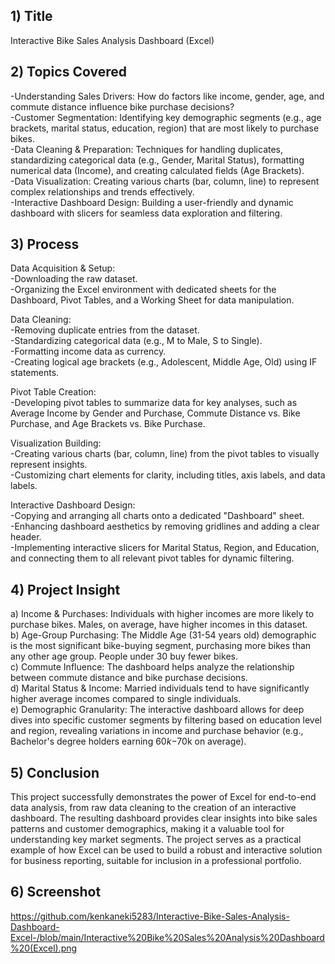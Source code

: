 ## 1) Title     
Interactive Bike Sales Analysis Dashboard (Excel)  

## 2) Topics Covered  
-Understanding Sales Drivers: How do factors like income, gender, age, and commute distance influence bike purchase decisions?   
-Customer Segmentation: Identifying key demographic segments (e.g., age brackets, marital status, education, region) that are most likely to purchase bikes.  
-Data Cleaning & Preparation: Techniques for handling duplicates, standardizing categorical data (e.g., Gender, Marital Status), formatting numerical data (Income), and creating calculated fields (Age Brackets).  
-Data Visualization: Creating various charts (bar, column, line) to represent complex relationships and trends effectively.  
-Interactive Dashboard Design: Building a user-friendly and dynamic dashboard with slicers for seamless data exploration and filtering.  

## 3) Process   
Data Acquisition & Setup:    
-Downloading the raw dataset.    
-Organizing the Excel environment with dedicated sheets for the Dashboard, Pivot Tables, and a Working Sheet for data manipulation.  

Data Cleaning:   
-Removing duplicate entries from the dataset.   
-Standardizing categorical data (e.g., M to Male, S to Single).   
-Formatting income data as currency.   
-Creating logical age brackets (e.g., Adolescent, Middle Age, Old) using IF statements.   

Pivot Table Creation:  
-Developing pivot tables to summarize data for key analyses, such as Average Income by Gender and Purchase, Commute Distance vs. Bike Purchase, and Age Brackets vs. Bike Purchase.  

Visualization Building:   
-Creating various charts (bar, column, line) from the pivot tables to visually represent insights.  
-Customizing chart elements for clarity, including titles, axis labels, and data labels.  

Interactive Dashboard Design:  
-Copying and arranging all charts onto a dedicated "Dashboard" sheet.  
-Enhancing dashboard aesthetics by removing gridlines and adding a clear header.  
-Implementing interactive slicers for Marital Status, Region, and Education, and connecting them to all relevant pivot tables for dynamic filtering.  


## 4) Project Insight  

a) Income & Purchases: Individuals with higher incomes are more likely to purchase bikes. Males, on average, have higher incomes in this dataset.   
b) Age-Group Purchasing: The Middle Age (31-54 years old) demographic is the most significant bike-buying segment, purchasing more bikes than any other age group. People under 30 buy fewer bikes.    
c) Commute Influence: The dashboard helps analyze the relationship between commute distance and bike purchase decisions.   
d) Marital Status & Income: Married individuals tend to have significantly higher average incomes compared to single individuals.   
e) Demographic Granularity: The interactive dashboard allows for deep dives into specific customer segments by filtering based on education level and region, revealing variations in income and purchase behavior (e.g., Bachelor's degree holders earning $60k-$70k on average).    
 
## 5) Conclusion  
This project successfully demonstrates the power of Excel for end-to-end data analysis, from raw data cleaning to the creation of an interactive dashboard. The resulting dashboard provides clear insights into bike sales patterns and customer demographics, making it a valuable tool for understanding key market segments. The project serves as a practical example of how Excel can be used to build a robust and interactive solution for business reporting, suitable for inclusion in a professional portfolio.

## 6) Screenshot    
https://github.com/kenkaneki5283/Interactive-Bike-Sales-Analysis-Dashboard-Excel-/blob/main/Interactive%20Bike%20Sales%20Analysis%20Dashboard%20(Excel).png
